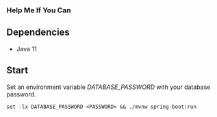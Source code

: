 ### Help Me If You Can

## Dependencies
* Java 11

## Start
Set an environment variable *DATABASE_PASSWORD* with your database password.

`set -lx DATABASE_PASSWORD <PASSWORD> && ./mvnw spring-boot:run`

